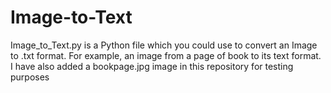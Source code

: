 # Image-to-Text

Image_to_Text.py is a Python file which you could use to convert an Image to .txt format.
For example, an image from a page of book to its text format. 
I have also added a bookpage.jpg image in this repository for testing purposes
